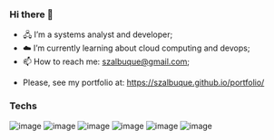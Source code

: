 ### Hi there 👋

- 🖧 I’m a systems analyst and developer;
- ☁️ I’m currently learning about cloud computing and devops;
- 📫 How to reach me: szalbuque@gmail.com;

* Please, see my portfolio at: https://szalbuque.github.io/portfolio/

### Techs 
![image](https://github.com/szalbuque/szalbuque/assets/64749145/0253f46c-503b-4590-a07a-b68cc5cdd074) ![image](https://github.com/szalbuque/szalbuque/assets/64749145/b6726055-eb3a-49e7-86a5-a2ff58b14b5c) ![image](https://github.com/szalbuque/szalbuque/assets/64749145/aae3dd54-c124-4cca-a2f9-6018fc01fb71) ![image](https://github.com/szalbuque/szalbuque/assets/64749145/5e403d86-e6b2-4a20-b2ae-4862933de874)  ![image](https://github.com/szalbuque/szalbuque/assets/64749145/d68b5d2a-c822-4024-9be8-13b1907a66fe) ![image](https://github.com/szalbuque/szalbuque/assets/64749145/c5069be4-e5e5-45ea-8bc3-14d7dc1329b7)




